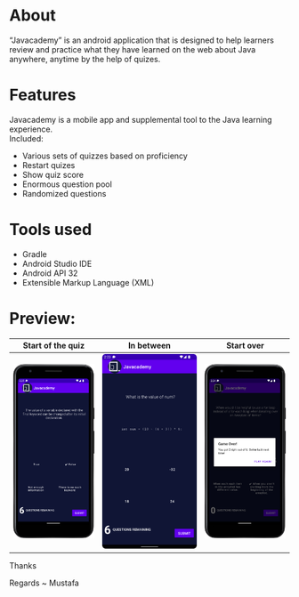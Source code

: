 # About
“Javacademy” is an android application that is designed to help learners review and practice what they have learned on the web about Java anywhere, anytime by the help of quizes.

# Features
Javacademy is a mobile app and supplemental tool to the Java learning experience. <br>
Included:
- Various sets of quizzes based on proficiency
- Restart quizes
- Show quiz score
- Enormous question pool
- Randomized questions
       
# Tools used
- Gradle
- Android Studio IDE
- Android API 32
- Extensible Markup Language (XML)

# Preview:

Start of the quiz             |  In between  |  Start over
:-------------------------:|:-------------------------:  |:-------------------------:
![](Screenshots/Javacademy_ss2.png)  |  ![](Screenshots/Javacademy_ss1.png)  |  ![](Screenshots/Javacademy_ss3.png)


Thanks

Regards ~ Mustafa
